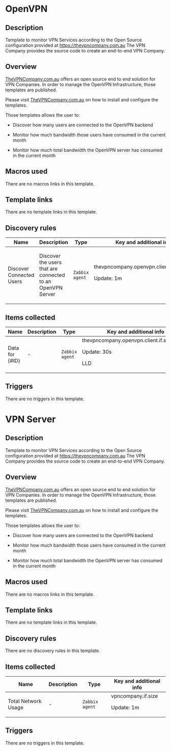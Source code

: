 # OpenVPN

## Description

Template to monitor VPN Services according to the Open Source configuration provided at https://thevpncompany.com.au The VPN Company provides the source code to create an end-to-end VPN Company.

## Overview

[TheVPNCompany.com.au](https://thevpncompany.com.au) offers an open source end to end solution for VPN Companies. In order to manage the OpenVPN Infrastructure, those templates are published.


Please visit [TheVPNCompany.com.au](https://thevpncompany.com.au) on how to install and configure the templates.


Those templates allows the user to:


 - Discover how many users are connected to the OpenVPN backend


 - Monitor how much bandwidth those users have consumed in the current month


 - Monitor how much total bandwidth the OpenVPN server has consumed in the current month


 


 


 


 


 



## Macros used

There are no macros links in this template.

## Template links

There are no template links in this template.

## Discovery rules

|Name|Description|Type|Key and additional info|
|----|-----------|----|----|
|Discover Connected Users|<p>Discover the users that are connected to an OpenVPN Server</p>|`Zabbix agent`|thevpncompany.openvpn.client.discovery<p>Update: 1m</p>|
## Items collected

|Name|Description|Type|Key and additional info|
|----|-----------|----|----|
|Data for {#ID}|<p>-</p>|`Zabbix agent`|thevpncompany.openvpn.client.if.size[{#ID}]<p>Update: 30s</p><p>LLD</p>|
## Triggers

There are no triggers in this template.

# VPN Server

## Description

Template to monitor VPN Services according to the Open Source configuration provided at https://thevpncompany.com.au The VPN Company provides the source code to create an end-to-end VPN Company.

## Overview

[TheVPNCompany.com.au](https://thevpncompany.com.au) offers an open source end to end solution for VPN Companies. In order to manage the OpenVPN Infrastructure, those templates are published.


Please visit [TheVPNCompany.com.au](https://thevpncompany.com.au) on how to install and configure the templates.


Those templates allows the user to:


 - Discover how many users are connected to the OpenVPN backend


 - Monitor how much bandwidth those users have consumed in the current month


 - Monitor how much total bandwidth the OpenVPN server has consumed in the current month


 


 


 


 


 



## Macros used

There are no macros links in this template.

## Template links

There are no template links in this template.

## Discovery rules

There are no discovery rules in this template.

## Items collected

|Name|Description|Type|Key and additional info|
|----|-----------|----|----|
|Total Network Usage|<p>-</p>|`Zabbix agent`|vpncompany.if.size<p>Update: 1m</p>|
## Triggers

There are no triggers in this template.

